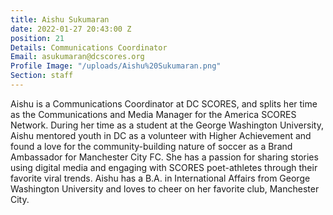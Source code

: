 ```yaml
---
title: Aishu Sukumaran
date: 2022-01-27 20:43:00 Z
position: 21
Details: Communications Coordinator
Email: asukumaran@dcscores.org
Profile Image: "/uploads/Aishu%20Sukumaran.png"
Section: staff
---
```


Aishu is a Communications Coordinator at DC SCORES, and splits her time as the Communications and Media Manager for the America SCORES Network. During her time as a student at the George Washington University, Aishu mentored youth in DC as a volunteer with Higher Achievement and found a love for the community-building nature of soccer as a Brand Ambassador for Manchester City FC. She has a passion for sharing stories using digital media and engaging with SCORES poet-athletes through their favorite viral trends. Aishu has a B.A. in International Affairs from George Washington University and loves to cheer on her favorite club, Manchester City.